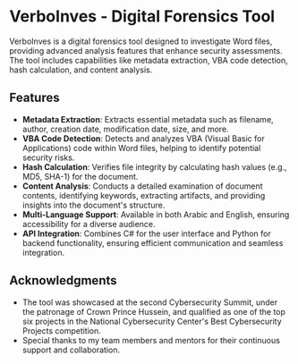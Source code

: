 # VerboInves - Digital Forensics Tool

VerboInves is a digital forensics tool designed to investigate Word files, providing advanced analysis features that enhance security assessments. The tool includes capabilities like metadata extraction, VBA code detection, hash calculation, and content analysis.

## Features

- **Metadata Extraction**: Extracts essential metadata such as filename, author, creation date, modification date, size, and more.
- **VBA Code Detection**: Detects and analyzes VBA (Visual Basic for Applications) code within Word files, helping to identify potential security risks.
- **Hash Calculation**: Verifies file integrity by calculating hash values (e.g., MD5, SHA-1) for the document.
- **Content Analysis**: Conducts a detailed examination of document contents, identifying keywords, extracting artifacts, and providing insights into the document's structure.
- **Multi-Language Support**: Available in both Arabic and English, ensuring accessibility for a diverse audience.
- **API Integration**: Combines C# for the user interface and Python for backend functionality, ensuring efficient communication and seamless integration.


## Acknowledgments

- The tool was showcased at the second Cybersecurity Summit, under the patronage of Crown Prince Hussein, and qualified as one of the top six projects in the National Cybersecurity Center's Best Cybersecurity Projects competition.
- Special thanks to my team members and mentors for their continuous support and collaboration.